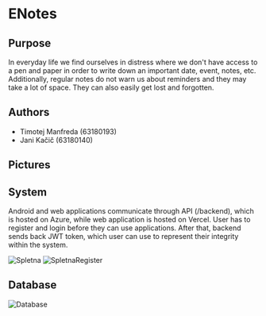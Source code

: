 # ENotes

## Purpose
In everyday life we find ourselves in distress where we don't have access to a pen and paper in order to write down an important date, event, notes, etc. Additionally, regular notes do not warn us about reminders and they may take a lot of space. They can also easily get lost and forgotten.

## Authors
- Timotej Manfreda (63180193)
- Jani Kačič (63180140)

## Pictures

## System
Android and web applications communicate through API (/backend), which is hosted on Azure, while web application is hosted on Vercel. User has to register and login before they can use applications. After that, backend sends back JWT token, which user can use to represent their integrity within the system.

![Spletna](https://cdn.discordapp.com/attachments/132429566168924160/798910201805537330/Spletna.png)
![SpletnaRegister](https://cdn.discordapp.com/attachments/132429566168924160/798910206007967774/SpletnaRegister.png)

## Database
![Database](https://cdn.discordapp.com/attachments/132429566168924160/798901753155944458/unknown.png)